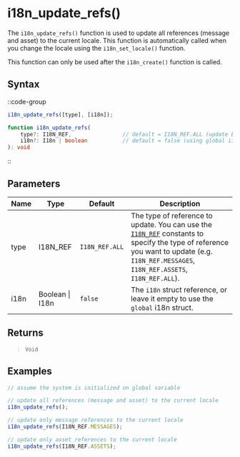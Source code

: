 # i18n_update_refs()

The `i18n_update_refs()` function is used to update all references (message and asset) to the current locale. This function is automatically called when you change the locale using the `i18n_set_locale()` function.

This function can only be used after the `i18n_create()` function is called.

## Syntax

::code-group
```js [Usage]
i18n_update_refs([type], [i18n]);
```

```ts [Signature]
function i18n_update_refs(
    type?: I18N_REF,                // default = I18N_REF.ALL (update both message and asset)
    i18n?: I18n | boolean           // default = false (using global i18n struct)
): void
```
::

## Parameters

| Name        | Type              | Default      | Description |
|-------------|-------------------|--------------|-------------|
| type        | I18N_REF          | `I18N_REF.ALL` | The type of reference to update. You can use the [`I18N_REF`](/v0/api-reference/constants#i18n_ref) constants to specify the type of reference you want to update (e.g. `I18N_REF.MESSAGES`, `I18N_REF.ASSETS`, `I18N_REF.ALL`). |
| i18n        | Boolean \| I18n | `false`      | The `i18n` struct reference, or leave it empty to use the `global` i18n struct. |

## Returns

> `Void`

## Examples

```js [Create Event]
// assume the system is initialized on global variable

// update all references (message and asset) to the current locale
i18n_update_refs();

// update only message references to the current locale
i18n_update_refs(I18N_REF.MESSAGES);

// update only asset references to the current locale
i18n_update_refs(I18N_REF.ASSETS);
```
